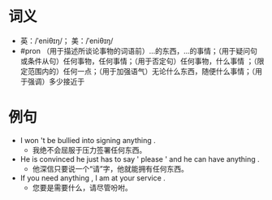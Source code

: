 # 词义
- 英：/ˈeniθɪŋ/； 美：/ˈeniθɪŋ/
- #pron （用于描述所谈论事物的词语前）…的东西，…的事情；（用于疑问句或条件从句）任何事物，任何事情；（用于否定句）任何事物，什么事情 ；（限定范围内的）任何一点；（用于加强语气）无论什么东西，随便什么事情；（用于强调）多少接近于
# 例句
- I won 't be bullied into signing anything .
	- 我绝不会屈服于压力签署任何东西。
- He is convinced he just has to say ' please ' and he can have anything .
	- 他深信只要说一个“请”字，他就能拥有任何东西。
- If you need anything , I am at your service .
	- 您要是需要什么，请尽管吩咐。
